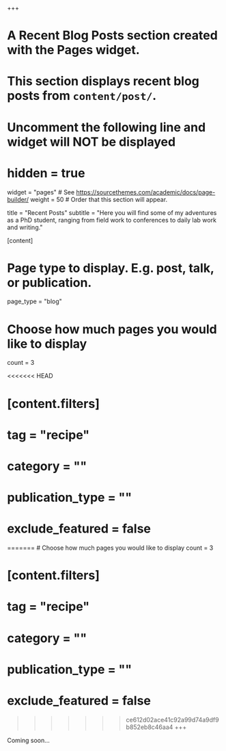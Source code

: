 +++
# A Recent Blog Posts section created with the Pages widget.
# This section displays recent blog posts from `content/post/`.

# Uncomment the following line and widget will NOT be displayed
# hidden = true

widget = "pages"  # See https://sourcethemes.com/academic/docs/page-builder/
weight = 50  # Order that this section will appear.

title = "Recent Posts"
subtitle = "Here you will find some of my adventures as a PhD student, ranging from field work to conferences to daily lab work and writing."

[content]
  # Page type to display. E.g. post, talk, or publication.
  page_type = "blog"
  
  # Choose how much pages you would like to display
  count = 3

<<<<<<< HEAD
#	[content.filters]
#    tag = "recipe"
#    category = ""
#    publication_type = ""
#    exclude_featured = false
=======
	# Choose how much pages you would like to display
	count = 3

#	[content.filters]
#		tag = "recipe"
#		category = ""
#		publication_type = ""
#		exclude_featured = false
>>>>>>> ce612d02ace41c92a99d74a9df9b852eb8c46aa4
+++

Coming soon...